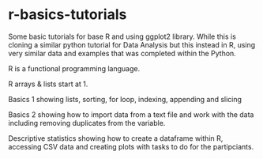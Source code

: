 # r-basics-tutorials

Some basic tutorials for base R and using ggplot2 library. While this is cloning a similar python tutorial for Data Analysis but this instead in R, using very similar data and examples that was completed within the Python. 

R is a functional programming language. 

R arrays & lists start at 1. 

Basics 1 showing lists, sorting, for loop, indexing, appending and slicing 

Basics 2 showing how to import data from a text file and work with the data including removing duplicates from the variable. 

Descriptive statistics showing how to create a dataframe within R, accessing CSV data and creating plots with tasks to do for the partipciants. 